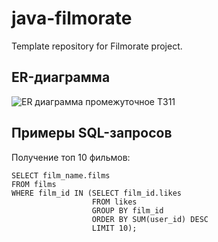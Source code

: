 # java-filmorate
Template repository for Filmorate project.


## **ER-диаграмма**
![ER диаграмма промежуточное ТЗ11](https://user-images.githubusercontent.com/114754182/226403741-7c9f75b9-4bad-4366-8383-1c0cd76fdc9b.png)

## **Примеры SQL-запросов**

Получение топ 10 фильмов:

```
SELECT film_name.films
FROM films
WHERE film_id IN (SELECT film_id.likes
                  FROM likes
                  GROUP BY film_id
                  ORDER BY SUM(user_id) DESC
                  LIMIT 10);
```                  
